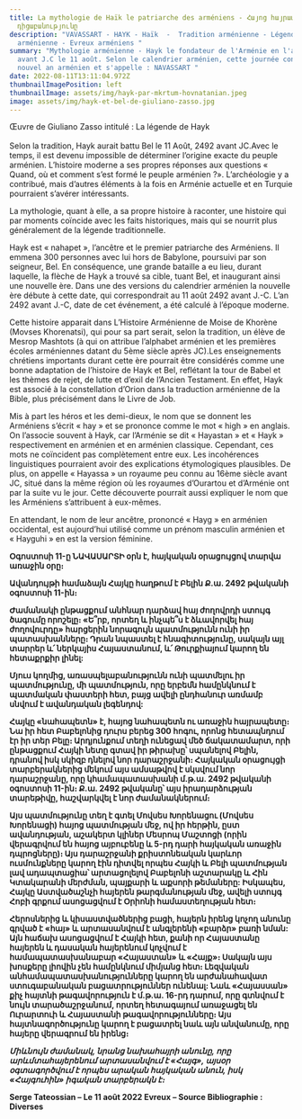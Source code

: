 ```yaml
---
title: La mythologie de Haïk le patriarche des arméniens - Հայոց հայրապետ Հայկի
  դիցաբանությունը
description: "VAVASSART - HAYK - Haïk  -  Tradition arménienne - Légende
  arménienne - Evreux arméniens "
summary: "Mythologie arménienne - Hayk le fondateur de l'Arménie en l'an 2492
  avant J.C le 11 août. Selon le calendrier arménien, cette journée constitue le
  nouvel an arménien et s'appelle : NAVASSART "
date: 2022-08-11T13:11:04.972Z
thumbnailImagePosition: left
thumbnailImage: assets/img/hayk-par-mkrtum-hovnatanian.jpeg
image: assets/img/hayk-et-bel-de-giuliano-zasso.jpg
---
```

Œuvre de Giuliano Zasso intitulé : La légende de Hayk \
\
Selon la tradition, Hayk aurait battu Bel le 11 Août, 2492 avant JC.Avec le temps, il est devenu impossible de déterminer l’origine exacte du peuple arménien. L’histoire moderne a ses propres réponses aux questions « Quand, où et comment s’est formé le peuple arménien ?». L’archéologie y a contribué, mais d’autres éléments à la fois en Arménie actuelle et en Turquie pourraient s’avérer intéressants.

La mythologie, quant à elle, a sa propre histoire à raconter, une histoire qui par moments coïncide avec les faits historiques, mais qui se nourrit plus généralement de la légende traditionnelle.

Hayk est « nahapet », l’ancêtre et le premier patriarche des Arméniens. Il emmena 300 personnes avec lui hors de Babylone, poursuivi par son seigneur, Bel. En conséquence, une grande bataille a eu lieu, durant laquelle, la flèche de Hayk a trouvé sa cible, tuant Bel, et inaugurant ainsi une nouvelle ère. Dans une des versions du calendrier arménien la nouvelle ère débute à cette date, qui correspondrait au 11 août 2492 avant J.-C. L’an 2492 avant J.-C, date de cet événement, a été calculé à l’époque moderne.

Cette histoire apparait dans L’Histoire Arménienne de Moise de Khorène (Movses Khorenatsi), qui pour sa part serait, selon la tradition, un élève de Mesrop Mashtots (à qui on attribue l’alphabet arménien et les premières écoles arméniennes datant du 5ème siècle après JC).Les enseignements chrétiens importants durant cette ère pourrait être considérés comme une bonne adaptation de l’histoire de Hayk et Bel, reflétant la tour de Babel et les thèmes de rejet, de lutte et d’exil de l’Ancien Testament. En effet, Hayk est associé à la constellation d’Orion dans la traduction arménienne de la Bible, plus précisément dans le Livre de Job.

Mis à part les héros et les demi-dieux, le nom que se donnent les Arméniens s’écrit « hay » et se prononce comme le mot « high » en anglais. On l’associe souvent à Hayk, car l’Arménie se dit « Hayastan » et « Hayk » respectivement en arménien et en arménien classique. Cependant, ces mots ne coïncident pas complètement entre eux. Les incohérences linguistiques pourraient avoir des explications étymologiques plausibles. De plus, on appelle « Hayassa » un royaume peu connu au 16ème siècle avant JC, situé dans la même région où les royaumes d’Ourartou et d’Arménie ont par la suite vu le jour. Cette découverte pourrait aussi expliquer le nom que les Arméniens s’attribuent à eux-mêmes.

En attendant, le nom de leur ancêtre, prononcé « Hayg » en arménien occidental, est aujourd’hui utilisé comme un prénom masculin arménien et « Hayguhi » en est la version féminine.


**Օգոստոսի 11-ը ՆԱՎԱՍԱՐՏԻ օրն է, հայկական օրացույցով տարվա առաջին օրը։**

**Ավանդույթի համաձայն Հայկը հաղթում է Բելին Ք.ա. 2492 թվականի օգոստոսի 11-ին։**

**Ժամանակի ընթացքում անհնար դարձավ հայ ժողովրդի ստույգ ծագումը որոշելը։ «Ե՞րբ, որտեղ և ինչպե՞ս է ձևավորվել հայ ժողովուրդը» հարցերին նորագույն պատմությունն ունի իր պատասխանները։ Դրան նպաստել է հնագիտությունը, սակայն այլ տարրեր և՛ ներկայիս Հայաստանում, և՛ Թուրքիայում կարող են հետաքրքիր լինել:**

**Մյուս կողմից, առասպելաբանությունն ունի պատմելու իր պատմությունը, մի պատմություն, որը երբեմն համընկնում է պատմական փաստերի հետ, բայց ավելի ընդհանուր առմամբ սնվում է ավանդական լեգենդով:**

**Հայկը «նահապետն» է, հայոց նահապետն ու առաջին հայրապետը։ Նա իր հետ Բաբելոնից դուրս բերեց 300 հոգու, որոնց հետապնդում էր իր տեր Բելը։ Արդյունքում տեղի ունեցավ մեծ ճակատամարտ, որի ընթացքում Հայկի նետը գտավ իր թիրախը՝ սպանելով Բելին, դրանով իսկ սկիզբ դնելով նոր դարաշրջանի։ Հայկական օրացույցի տարբերակներից մեկում այս ամսաթվով է սկսվում նոր դարաշրջանը, որը կհամապատասխանի մ.թ.ա. 2492 թվականի օգոստոսի 11-ին։ Ք.ա. 2492 թվականը՝ այս իրադարձության տարեթիվը, հաշվարկվել է նոր ժամանակներում։**

**Այս պատմությունը տեղ է գտել Մովսես Խորենացու (Մովսես Խորենացի) հայոց պատմության մեջ, ով իր հերթին, ըստ ավանդության, աշակերտ կլիներ Մեսրոպ Մաշտոցի (որին վերագրվում են հայոց այբուբենը և 5-րդ դարի հայկական առաջին դպրոցները)։ Այս դարաշրջանի քրիստոնեական կարևոր ուսմունքները կարող էին դիտվել որպես Հայկի և Բելի պատմության լավ ադապտացիա՝ արտացոլելով Բաբելոնի աշտարակը և Հին Կտակարանի մերժման, պայքարի և աքսորի թեմաները: Իսկապես, Հայկը Աստվածաշնչի հայերեն թարգմանության մեջ, ավելի ստույգ Հոբի գրքում ասոցացվում է Օրիոնի համաստեղության հետ։**

**Հերոսներից և կիսաստվածներից բացի, հայերն իրենց կոչող անունը գրված է «հայ» և արտասանվում է անգլերենի «բարձր» բառի նման: Այն հաճախ ասոցացվում է Հայկի հետ, քանի որ Հայաստանը հայերեն և դասական հայերենում կոչվում է համապատասխանաբար «Հայաստան» և «Հայք»։ Սակայն այս խոսքերը լիովին չեն համընկնում միմյանց հետ։ Լեզվական անհամապատասխանությունները կարող են արժանահավատ ստուգաբանական բացատրություններ ունենալ: Նաև «Հայասսան» քիչ հայտնի թագավորություն է մ.թ.ա. 16-րդ դարում, որը գտնվում է նույն տարածաշրջանում, որտեղ հետագայում առաջացել են Ուրարտուի և Հայաստանի թագավորությունները։ Այս հայտնագործությունը կարող է բացատրել նաև այն անվանումը, որը հայերը վերագրում են իրենց։**

***Միևնույն ժամանակ, նրանց նախահայրի անունը, որը արևմտահայերենում արտասանվում է «Հայգ», այսօր օգտագործվում է որպես արական հայկական անուն, իսկ «Հայգուհին» իգական տարբերակն է։***

**Serge Tateossian – Le 11 août 2022 Evreux – Source Bibliographie : Diverses**